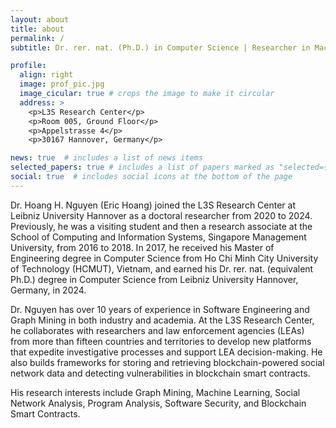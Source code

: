 ```yaml
---
layout: about
title: about
permalink: /
subtitle: Dr. rer. nat. (Ph.D.) in Computer Science | Researcher in Machine Learning, Graph Mining & Software Security at <a href='https://www.l3s.de/en'>L3S Research Center, Leibniz University Hannover</a>.

profile:
  align: right
  image: prof_pic.jpg
  image_cicular: true # crops the image to make it circular
  address: >
    <p>L3S Research Center</p>
    <p>Room 005, Ground Floor</p>
    <p>Appelstrasse 4</p>
    <p>30167 Hannover, Germany</p>

news: true  # includes a list of news items
selected_papers: true # includes a list of papers marked as "selected={true}"
social: true  # includes social icons at the bottom of the page
---
```


Dr. Hoang H. Nguyen (Eric Hoang) joined the L3S Research Center at Leibniz University Hannover as a doctoral researcher from 2020 to 2024. Previously, he was a visiting student and then a research associate at the School of Computing and Information Systems, Singapore Management University, from 2016 to 2018. In 2017, he received his Master of Engineering degree in Computer Science from Ho Chi Minh City University of Technology (HCMUT), Vietnam, and earned his Dr. rer. nat. (equivalent Ph.D.) degree in Computer Science from Leibniz University Hannover, Germany, in 2024.

Dr. Nguyen has over 10 years of experience in Software Engineering and Graph Mining in both industry and academia. At the L3S Research Center, he collaborates with researchers and law enforcement agencies (LEAs) from more than fifteen countries and territories to develop new platforms that expedite investigative processes and support LEA decision-making. He also builds frameworks for storing and retrieving blockchain-powered social network data and detecting vulnerabilities in blockchain smart contracts.

His research interests include Graph Mining, Machine Learning, Social Network Analysis, Program Analysis, Software Security, and Blockchain Smart Contracts.